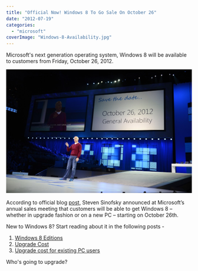 ```yaml
---
title: "Official Now! Windows 8 To Go Sale On October 26"
date: "2012-07-19"
categories: 
  - "microsoft"
coverImage: "Windows-8-Availability.jpg"
---
```


Microsoft's next generation operating system, Windows 8 will be available to customers from Friday, October 26, 2012.

[![](images/Windows-8-Availability-1024x681.jpg "Windows 8 Availability")](http://iCosmoGeek.com/wp-content/uploads/2012/07/Windows-8-Availability.jpg)

According to official blog [post](http://windowsteamblog.com/windows/b/bloggingwindows/archive/2012/07/18/windows-8-will-be-available-on.aspx), Steven Sinofsky announced at Microsoft’s annual sales meeting that customers will be able to get Windows 8 – whether in upgrade fashion or on a new PC – starting on October 26th.

New to Windows 8? Start reading about it in the following posts -

1. [Windows 8 Editions](http://icosmogeek.com/microsoft-announced-windows-8-editions-windows-8-windows-8-pro-windows-rt/)
2. [Upgrade Cost](http://icosmogeek.com/microsoft-confirms-15-for-windows-8-upgrade/)
3. [Upgrade cost for existing PC users](http://icosmogeek.com/microsoft-confirms-15-for-windows-8-upgrade/)

Who's going to upgrade?
